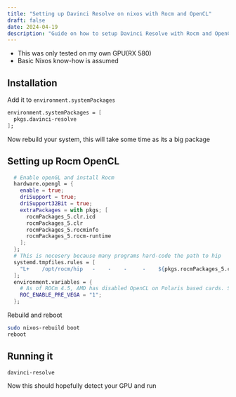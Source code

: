 ```yaml
---
title: "Setting up Davinci Resolve on nixos with Rocm and OpenCL"
draft: false
date: 2024-04-19
description: "Guide on how to setup Davinci Resolve with Rocm and OpenCL"
---
```




- This was only tested on my own GPU(RX 580)
- Basic Nixos know-how is assumed

## Installation
Add it to `environment.systemPackages`
```nix
environment.systemPackages = [
  pkgs.davinci-resolve
];
```
Now rebuild your system, this will take some time as its a big package

## Setting up Rocm OpenCL
```nix
  # Enable openGL and install Rocm
  hardware.opengl = {
    enable = true;
    driSupport = true;
    driSupport32Bit = true;
    extraPackages = with pkgs; [
      rocmPackages_5.clr.icd
      rocmPackages_5.clr
      rocmPackages_5.rocminfo
      rocmPackages_5.rocm-runtime
    ];
  };
  # This is necesery because many programs hard-code the path to hip
  systemd.tmpfiles.rules = [
    "L+    /opt/rocm/hip   -    -    -     -    ${pkgs.rocmPackages_5.clr}"
  ];
  environment.variables = {
    # As of ROCm 4.5, AMD has disabled OpenCL on Polaris based cards. So this is needed if you have a 500 series card. 
    ROC_ENABLE_PRE_VEGA = "1";
  };
```
Rebuild and reboot
```bash
sudo nixos-rebuild boot
reboot
```

## Running it
```bash
davinci-resolve
```
Now this should hopefully detect your GPU and run
